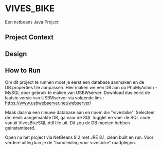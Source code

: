 # VIVES_BIKE

Een netbeans Java Project

## Project Context

## Design

## How to Run

Om dit project te runnen moet je eerst een database aanmaken en de DB.properties file aanpassen.
Hier maken we een DB aan op PhpMyAdmin - MySQL door gebruik te maken van USBWserver.
Download dus eerst de laatste versie van USBWserver via volgende link : https://www.usbwebserver.net/webserver/ 
  
Maak daarna een nieuwe database aan en noem die "vivesbike".
Selecteer de reeds aangemaakte DB, ga naar de SQL togglet en voer de SQL code vanuit VivesBikeSQL.ddl file uit.
Dit zou de DB moeten hebben geinstantieerd.
  
Open nu het project via NetBeans 8.2 met JRE 8.1, clean built en run.
Voor verdere uitleg kan je de "handleiding voor vivesbike" raadplegen.



